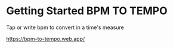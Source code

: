 # Getting Started BPM TO TEMPO

Tap or write bpm to convert in a time's measure

https://bpm-to-tempo.web.app/

